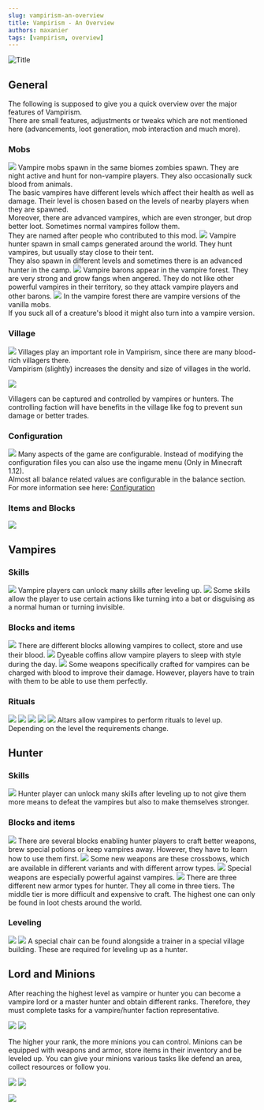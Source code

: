 ```yaml
---
slug: vampirism-an-overview
title: Vampirism - An Overview
authors: maxanier
tags: [vampirism, overview]
---
```


![Title](img/vampirism-title2.png)

## General

The following is supposed to give you a quick overview over the major features of Vampirism.  
There are small features, adjustments or tweaks which are not mentioned here (advancements, loot generation, mob interaction and much more).

### Mobs

![](img/vampires.jpg)
Vampire mobs spawn in the same biomes zombies spawn. They are night active and hunt for non-vampire players. They also occasionally suck blood from animals.  
The basic vampires have different levels which affect their health as well as damage. Their level is chosen based on the levels of nearby players when they are spawned.  
Moreover, there are advanced vampires, which are even stronger, but drop better loot. Sometimes normal vampires follow them.  
They are named after people who contributed to this mod.
![](img/hunter_camp.png)
Vampire hunter spawn in small camps generated around the world. They hunt vampires, but usually stay close to their tent.  
They also spawn in different levels and sometimes there is an advanced hunter in the camp.
![](img/vampire_forest_baron.png)
Vampire barons appear in the vampire forest. They are very strong and grow fangs when angered. 
They do not like other powerful vampires in their territory, so they attack vampire players and other barons.
![](img/vampire_mobs.jpg)
In the vampire forest there are vampire versions of the vanilla mobs.  
If you suck all of a creature's blood it might also turn into a vampire version.  

### Village
![](img/village.png)
Villages play an important role in Vampirism, since there are many blood-rich villagers there.  
Vampirism (slightly) increases the density and size of villages in the world.  

![](img/vampire_village.png)

Villagers can be captured and controlled by vampires or hunters. The controlling faction will have benefits in the village like fog to prevent sun damage or better trades.



### Configuration
![](img/config.png)
Many aspects of the game are configurable. Instead of modifying the configuration files you can also use the ingame menu (Only in Minecraft 1.12).  
Almost all balance related values are configurable in the balance section. For more information see here: [Configuration](/docs/wiki/configuration)

### Items and Blocks
![](img/item_overview.png)

## Vampires
### Skills
![](img/skills_vampire.png)
Vampire players can unlock many skills after leveling up.
![](img/vampire_actions.png)
Some skills allow the player to use certain actions like turning into a bat or disguising as a normal human or turning invisible.
### Blocks and items
![](img/vampire_blocks.png)
There are different blocks allowing vampires to collect, store and use their blood.
![](img/coffins.png)
Dyeable coffins allow vampire players to sleep with style during the day.
![](img/vampire_weapons.png)
Some weapons specifically crafted for vampires can be charged with blood to improve their damage. However, players have to train with them to be able to use them perfectly.
### Rituals
![](img/altar_inspiration.png)
![](img/altar_infusion.png)
![](img/ritual_infusion_1.png)
![](img/ritual_infusion_2.png)
![](img/ritual_infusion_3.png)
Altars allow vampires to perform rituals to level up. Depending on the level the requirements change.

## Hunter
### Skills
![](img/skills_hunter.png)
Hunter player can unlock many skills after leveling up to not give them more means to defeat the vampires but also to make themselves stronger.

### Blocks and items
![](img/hunter_blocks.png)
There are several blocks enabling hunter players to craft better weapons, brew special potions or keep vampires away. However, they have to learn how to use them first.
![](img/hunter_crossbows.png)
Some new weapons are these crossbows, which are available in different variants and with different arrow types.
![](img/hunter_other_weapons.png)
Special weapons are especially powerful against vampires.
![](img/hunter_armor.png)
There are three different new armor types for hunter. They all come in three tiers. The middle tier is more difficult and expensive to craft. The highest one can only be found in loot chests around the world.

### Leveling
![](img/med_chair.jpg)
![](img/hunter_trainer_house.png)
A special chair can be found alongside a trainer in a special village building. These are required for leveling up as a hunter.



## Lord and Minions

After reaching the highest level as vampire or hunter you can become a vampire lord or a master hunter and obtain different ranks. Therefore, they must complete tasks for a vampire/hunter faction representative.

![](img/vampire_representative.png)
![](img/vampire_representative_screen.png)

The higher your rank, the more minions you can control. Minions can be equipped with weapons and armor, store items in their inventory and be leveled up. You can give your minions various tasks like defend an area, collect resources or follow you.

![](img/minions.png)
![](img/minion_inventory.jpg)

![](img/minions_abilities.jpg)